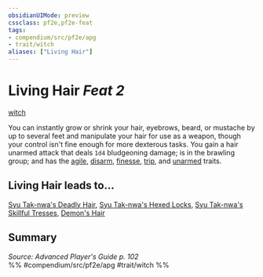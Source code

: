 ```yaml
---
obsidianUIMode: preview
cssclass: pf2e,pf2e-feat
tags:
- compendium/src/pf2e/apg
- trait/witch
aliases: ["Living Hair"]
---
```

# Living Hair  *Feat 2*  
[witch](Reference/Rules/Traits/witch-apg.md "Witch Class Trait")  


You can instantly grow or shrink your hair, eyebrows, beard, or mustache by up to several feet and manipulate your hair for use as a weapon, though your control isn't fine enough for more dexterous tasks. You gain a hair unarmed attack that deals `1d4` bludgeoning damage; is in the brawling group; and has the [agile](agile.md "Agile Weapon Trait"), [disarm](Reference/Rules/Traits/disarm.md "Disarm Weapon Trait"), [finesse](finesse.md "Finesse Weapon Trait"), [trip](Reference/Rules/Traits/trip.md "Trip Weapon Trait"), and [unarmed](unarmed.md "Unarmed Weapon Trait") traits.

## Living Hair leads to...

[Syu Tak-nwa's Deadly Hair](syu-tak-nwas-deadly-hair-frp1.md), [Syu Tak-nwa's Hexed Locks](syu-tak-nwas-hexed-locks-frp1.md), [Syu Tak-nwa's Skillful Tresses](syu-tak-nwas-skillful-tresses-frp1.md), [Demon's Hair](demons-hair-frp3.md)

## Summary

*Source: Advanced Player's Guide p. 102*  
%% #compendium/src/pf2e/apg #trait/witch %%
